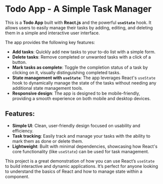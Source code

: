 # Todo App - A Simple Task Manager

This is a **Todo App** built with **React.js** and the powerful **`useState`** hook. It allows users to easily manage their tasks by adding, editing, and deleting them in a simple and interactive user interface. 

The app provides the following key features:

- **Add tasks**: Quickly add new tasks to your to-do list with a simple form.
- **Delete tasks**: Remove completed or unwanted tasks with a click of a button.
- **Mark tasks as complete**: Toggle the completion status of a task by clicking on it, visually distinguishing completed tasks.
- **State management with `useState`**: The app leverages React's `useState` hook to dynamically manage the state of the tasks without needing any additional state management tools.
- **Responsive design**: The app is designed to be mobile-friendly, providing a smooth experience on both mobile and desktop devices.

## Features:
- **Simple UI**: Clean, user-friendly design focused on usability and efficiency.
- **Task tracking**: Easily track and manage your tasks with the ability to mark them as done or delete them.
- **Lightweight**: Built with minimal dependencies, showcasing how React's core functionality (like `useState`) can be used for task management.

This project is a great demonstration of how you can use React’s `useState` to build interactive and dynamic applications. It’s perfect for anyone looking to understand the basics of React and how to manage state within a component.
